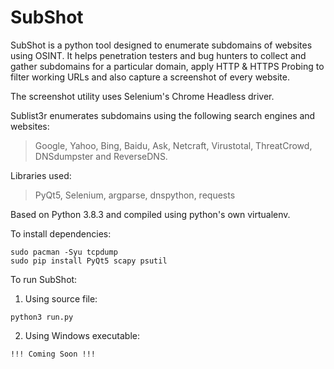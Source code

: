 # SubShot

SubShot is a python tool designed to enumerate subdomains of websites using OSINT. It helps penetration testers and bug hunters to collect and gather subdomains for a particular domain, apply HTTP & HTTPS Probing to filter working URLs and also capture a screenshot of every website.

The screenshot utility uses Selenium's Chrome Headless driver.

Sublist3r enumerates subdomains using the following search engines and websites: 
> Google, Yahoo, Bing, Baidu, Ask, Netcraft, Virustotal, ThreatCrowd, DNSdumpster and ReverseDNS.

Libraries used: 
> PyQt5, Selenium, argparse, dnspython, requests

Based on Python 3.8.3 and compiled using python's own virtualenv.

To install dependencies:

~~~
sudo pacman -Syu tcpdump
sudo pip install PyQt5 scapy psutil
~~~

To run SubShot:

1. Using source file:
~~~
python3 run.py
~~~

2. Using Windows executable:
~~~
!!! Coming Soon !!!
~~~